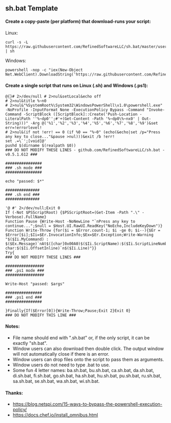 ## sh.bat Template

#### Create a copy-paste (per platform) that download-runs your script:

Linux:

    curl -s -L https://raw.githubusercontent.com/RefinedSoftwareLLC/sh.bat/master/user.sh.bat | sh

Windows:

    powershell -nop -c "iex(New-Object Net.WebClient).DownloadString('https://raw.githubusercontent.com/RefinedSoftwareLLC/sh.bat/master/user.sh.bat')"

#### Create a single script that runs on Linux (.sh) and Windows (.ps1):

    @{}# 2>/dev/null # 2>nul&setLocal&echo off
    # 2>nul&title %~n0
    # 2>nul&"%SystemRoot%\System32\WindowsPowerShell\v1.0\powershell.exe" -NoProfile -InputFormat None -ExecutionPolicy Bypass -Command "Invoke-Command -ScriptBlock ([ScriptBlock]::Create('Push-Location -LiteralPath ''%~dp0'';#'+(Get-Content -Path '%~dp0\%~nx0' | Out-String)))" -Arg @('%1','%2','%3','%4','%5','%6','%7','%8','%9')&set err=!errorlevel!
    # 2>nul&(if not !err! == 0 (if %0 == "%~0" (echo(&echo|set /p="Press any key to close..."&pause >nul)))&exit /b !err!
    set .=\`';[void]@'
    pushd $(dirname $(realpath $0))
    ### DO NOT MODIFY THESE LINES - github.com/RefinedSoftwareLLC/sh.bat - v0.5.1.612 ###
    
    ################
    ### .sh mode ###
    ################
    
    echo "passed: $*"
    
    ###############
    ### .sh end ###
    ###############
    
    '@ #' 2>/dev/null;Exit 0
    If (-Not $PSScriptRoot) {$PSScriptRoot=(Get-Item -Path ".\" -Verbose).FullName}
    Function Pause {Write-Host -NoNewLine "`nPress any key to continue...";$null = $Host.UI.RawUI.ReadKey("NoEcho,IncludeKeyDown")}
    Function Write-Throw {for($i = $Error.count-1; $i -ge 0; $i--){$Er = $Error[$i];$Ii=$Er.InvocationInfo;$Ex=$Er.Exception;Write-Warning "$($Ii.MyCommand) : $($Ex.Message)`nAt$([char]0x00A0)$($Ii.ScriptName):$($Ii.ScriptLineNumber) char:$($Ii.OffsetInline)`n$($Ii.Line)"}}
    Try{
    ### DO NOT MODIFY THESE LINES ###
    
    #################
    ### .ps1 mode ###
    #################
    
    Write-Host "passed: $args"
    
    ################
    ### .ps1 end ###
    ################
    
    }Finally{If($Error[0]){Write-Throw;Pause;Exit 2}Exit 0}
    ### DO NOT MODIFY THIS LINE ###

#### Notes:
- File name should end with ".sh.bat" or, if the only script, it can be exactly "sh.bat".
- Window users can also download then double click. The output window will not automatically close if there is an error.
- Window users can drop files onto the script to pass them as arguments.
- Window users do not need to type .bat to use.
- Some fun 4 letter names: ba.sh.bat, bu.sh.bat, ca.sh.bat, da.sh.bat, di.sh.bat, fi.sh.bat, go.sh.bat, ha.sh.bat, hu.sh.bat, pu.sh.bat, ru.sh.bat, sa.sh.bat, se.sh.bat, wa.sh.bat, wi.sh.bat.

#### Thanks:

- https://blog.netspi.com/15-ways-to-bypass-the-powershell-execution-policy/
- https://docs.chef.io/install_omnibus.html
